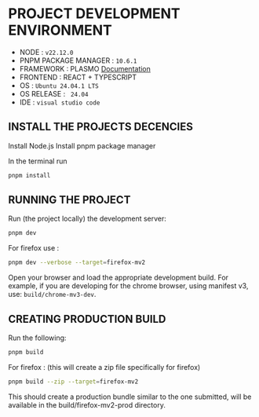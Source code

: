 # PROJECT DEVELOPMENT ENVIRONMENT

- NODE : `v22.12.0`
- PNPM PACKAGE MANAGER : `10.6.1`
- FRAMEWORK : PLASMO [Documentation](https://docs.plasmo.com/)
- FRONTEND : REACT + TYPESCRIPT
- OS : `Ubuntu 24.04.1 LTS`
- OS RELEASE : ` 24.04`
- IDE : `visual studio code`

## INSTALL THE PROJECTS DECENCIES

<!-- 'https://partner.microsoft.com/en-us/dashboard/microsoftedge/7c62f3e2-7f24-4ea8-a3b7-39ae0c92124d/packages/dashboard' -->

Install Node.js
Install pnpm package manager

In the terminal run

```bash
pnpm install
```

## RUNNING THE PROJECT

Run (the project locally) the development server:

```bash
pnpm dev
```

For firefox use :

```bash
pnpm dev --verbose --target=firefox-mv2
```

Open your browser and load the appropriate development build.
For example, if you are developing for the chrome browser, using manifest v3, use: `build/chrome-mv3-dev`.

## CREATING PRODUCTION BUILD

Run the following:

```bash
pnpm build
```

For firefox : (this will create a zip file specifically for firefox)

```bash
pnpm build --zip --target=firefox-mv2
```

This should create a production bundle similar to the one submitted, will be available in the build/firefox-mv2-prod directory.
